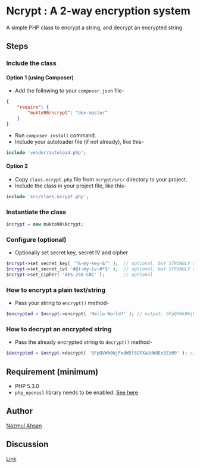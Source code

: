 # Ncrypt : A 2-way encryption system

A simple PHP class to encrypt a string, and decrypt an encrypted string

## Steps

### Include the class

#### Option 1 (using Composer)

- Add the following to your `composer.json` file-
```json
{
    "require": {
        "mukto90/ncrypt": "dev-master"
    }
}
```
- Run `composer install` command.
- Include your autoloader file (if not already), like this-
```php
include 'vendor/autoload.php';
```

#### Option 2

- Copy `class.ncrypt.php` file from `ncrypt/src/` directory to your project.
- Include the class in your project file, like this-
```php
include 'src/class.ncrypt.php';
```

### Instantiate the class
```php
$ncrypt = new mukto90\Ncrypt;
```

### Configure (optional)
- Optionally set secret key, secret IV and cipher
```php
$ncrypt->set_secret_key( '^&-my-key-&^' );  // optional, but STRONGLY recommended
$ncrypt->set_secret_iv( '#@)-my-iv-#*$' );  // optional, but STRONGLY recommended
$ncrypt->set_cipher( 'AES-256-CBC' );       // optional
```

### How to encrypt a plain text/string
- Pass your string to `encrypt()` method-
```php
$encrypted = $ncrypt->encrypt( 'Hello World!' ); // output: SFpQVWk0WjFxdW5lSGFXaUdWUEx3Zz09
```

### How to decrypt an encrypted string
- Pass the already encrypted string to `decrypt()` method-
```php
$decrypted = $ncrypt->decrypt( 'SFpQVWk0WjFxdW5lSGFXaUdWUEx3Zz09' ); // output: Hello World!
```
## Requirement (minimum)
 - PHP 5.3.0
 - `php_openssl` library needs to be enabled. [See here](http://php.net/manual/en/openssl.installation.php)

## Author
[Nazmul Ahsan](https://nazmulahsan.me)

## Discussion
[Link](https://nazmulahsan.me/?p=570)